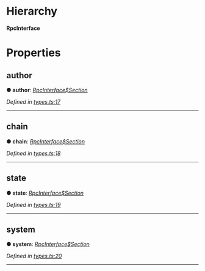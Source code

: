 

# Hierarchy

**RpcInterface**

# Properties

<a id="author"></a>

##  author

**● author**: *[RpcInterface$Section](../modules/_types_.md#rpcinterface_section)*

*Defined in [types.ts:17](https://github.com/polkadot-js/api/blob/452a9dd/packages/rpc-core/src/types.ts#L17)*

___
<a id="chain"></a>

##  chain

**● chain**: *[RpcInterface$Section](../modules/_types_.md#rpcinterface_section)*

*Defined in [types.ts:18](https://github.com/polkadot-js/api/blob/452a9dd/packages/rpc-core/src/types.ts#L18)*

___
<a id="state"></a>

##  state

**● state**: *[RpcInterface$Section](../modules/_types_.md#rpcinterface_section)*

*Defined in [types.ts:19](https://github.com/polkadot-js/api/blob/452a9dd/packages/rpc-core/src/types.ts#L19)*

___
<a id="system"></a>

##  system

**● system**: *[RpcInterface$Section](../modules/_types_.md#rpcinterface_section)*

*Defined in [types.ts:20](https://github.com/polkadot-js/api/blob/452a9dd/packages/rpc-core/src/types.ts#L20)*

___

